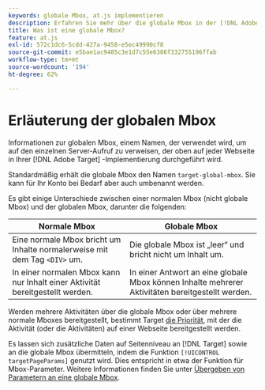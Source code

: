 ```yaml
---
keywords: globale Mbox, at.js implementieren
description: Erfahren Sie mehr über die globale Mbox in der [!DNL Adobe Target], a name used to refer to the single server call made at the top of each web page in your [!DNL Target] Implementierung.
title: Was ist eine globale Mbox?
feature: at.js
exl-id: 572c1dc6-5cdd-427a-9458-e5ec49990cf8
source-git-commit: e5bae1ac9485c3e1d7c55e6386f332755196ffab
workflow-type: tm+mt
source-wordcount: '194'
ht-degree: 62%

---
```


# Erläuterung der globalen Mbox

Informationen zur globalen Mbox, einem Namen, der verwendet wird, um auf den einzelnen Server-Aufruf zu verweisen, der oben auf jeder Webseite in Ihrer [!DNL Adobe Target] -Implementierung durchgeführt wird.

Standardmäßig erhält die globale Mbox den Namen `target-global-mbox`. Sie kann für Ihr Konto bei Bedarf aber auch umbenannt werden.

Es gibt einige Unterschiede zwischen einer normalen Mbox (nicht globale Mbox) und der globalen Mbox, darunter die folgenden:

| Normale Mbox | Globale Mbox |
|--- |--- |
| Eine normale Mbox bricht um Inhalte normalerweise mit dem Tag `<DIV>` um. | Die globale Mbox ist „leer“ und bricht nicht um Inhalt um. |
| In einer normalen Mbox kann nur Inhalt einer Aktivität bereitgestellt werden. | In einer Antwort an eine globale Mbox können Inhalte mehrerer Aktivitäten bereitgestellt werden. |

Werden mehrere Aktivitäten über die globale Mbox oder über mehrere normale Mboxes bereitgestellt, bestimmt Target [die Priorität](https://experienceleague.adobe.com/docs/target/using/activities/priority.html), mit der die Aktivität (oder die Aktivitäten) auf einer Webseite bereitgestellt werden.

Es lassen sich zusätzliche Daten auf Seitenniveau an [!DNL Target] sowie an die globale Mbox übermitteln, indem die Funktion `[!UICONTROL targetPageParams]` genutzt wird. Dies entspricht in etwa der Funktion für Mbox-Parameter. Weitere Informationen finden Sie unter [Übergeben von Parametern an eine globale Mbox](/help/dev/implement/client-side/atjs/global-mbox/pass-parameters-to-global-mbox.md).
